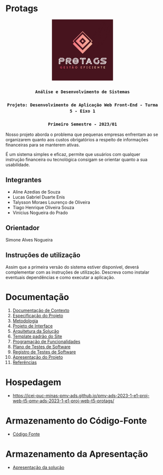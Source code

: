 # Protags

<div align="center">
<img width="200px" height="200px" src="/Development Protags/images/Protags.png">
</div>

<div align="center">

### `Análise e Desenvolvimento de Sistemas` 

### `Projeto: Desenvolvimento de Aplicação Web Front-End - Turma 5 - Eixo 1`

### `Primeiro Semestre - 2023/01`
</div>

Nosso projeto aborda o problema que pequenas empresas enfrentam ao se organizarem quanto aos custos obrigatórios a respeito de informações financeiras para se manterem ativas. 

É um sistema simples e eficaz, permite que usuários com qualquer instrução financeira ou tecnológica consigam se orientar quanto a sua usabilidade.


## Integrantes

* Aline Azedias de Souza
* Lucas Gabriel Duarte Enis
* Talysson Moraes Lourenço de Oliveira
* Tiago Henrique Oliveira Souza 
* Vinícius Nogueira do Prado 

## Orientador

Simone Alves Nogueira 


## Instruções de utilização

Assim que a primeira versão do sistema estiver disponível, deverá complementar com as instruções de utilização. Descreva como instalar eventuais dependências e como executar a aplicação.

# Documentação

<ol>
<li><a href="docs/01-Documentação de Contexto.md"> Documentação de Contexto</a></li>
<li><a href="docs/02-Especificação do Projeto.md"> Especificação do Projeto</a></li>
<li><a href="docs/03-Metodologia.md"> Metodologia</a></li>
<li><a href="docs/04-Projeto de Interface.md"> Projeto de Interface</a></li>
<li><a href="docs/05-Arquitetura da Solução.md"> Arquitetura da Solução</a></li>
<li><a href="docs/06-Template padrão do Site.md"> Template padrão do Site</a></li>
<li><a href="docs/07-Programação de Funcionalidades.md"> Programação de Funcionalidades</a></li>
<li><a href="docs/08-Plano de Testes de Software.md"> Plano de Testes de Software</a></li>
<li><a href="docs/09-Registro de Testes de Software.md"> Registro de Testes de Software</a></li>
<li><a href="docs/10-Apresentação do Projeto.md"> Apresentação do Projeto</a></li>
<li><a href="docs/11-Referências.md"> Referências</a></li>
</ol>

# Hospedagem

* https://icei-puc-minas-pmv-ads.github.io/pmv-ads-2023-1-e1-proj-web-t5-pmv-ads-2023-1-e1-proj-web-t5-protags/

# Armazenamento do Código-Fonte

* <a href="Development Protags">Código Fonte</a>

# Armazenamento da Apresentação

* <a href="presentation/README.md">Apresentação da solução</a>
